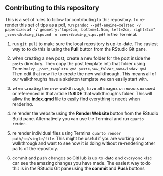 ## Contributing to this repository

This is a set of rules to follow for contributing to this repository. To re-render this set of tips as a pdf, run `pandoc --pdf-engine=xelatex -V papersize:a4 -V geometry:"top=2cm, bottom=1.5cm, left=2cm, right=2cm" _contributing_tips.md -o contributing_tips.pdf` in the Terminal.

1.  run `git pull` to make sure the local repository is up-to-date. The easiest way to to do this is using the **Pull** button from the RStudio Git pane.

2.  when creating a new post, create a new folder for the post inside the `posts` directory. Then copy the post template into that folder using Terminal `cp _post_template.qmd posts/new_folder_name/index.qmd`. Then edit that new file to create the new walkthrough. This means all of our walkthroughs have a skeleton template we can easily start with.

3.  when creating the new walkthrough, have all images or resources used or referenced in that article **INSIDE** that walkthrough's folder. This will allow the **index.qmd** file to easily find everything it needs when rendering.

4.  re render the website using the **Render Website** button from the RStudio Build pane. Alternatively you can use the Terminal and run `quarto render`.

5.  re render individual files using Terminal `quarto render path/to/single/file`. This might be useful if you are working on a walkthrough and want to see how it is doing without re-rendering other parts of the repository.

6.  commit and push changes so GitHub is up-to-date and everyone else can see the amazing changes you have made. The easiest way to do this is in the RStudio Git pane using the **commit** and **Push** buttons.
